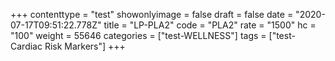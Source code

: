 +++
contenttype = "test"
showonlyimage = false
draft = false
date = "2020-07-17T09:51:22.778Z"
title = "LP-PLA2"
code = "PLA2"
rate = "1500"
hc = "100"
weight = 55646
categories = ["test-WELLNESS"]
tags = ["test-Cardiac Risk Markers"]
+++

